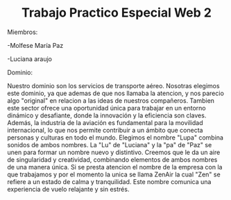 <h1 align="center">Trabajo Practico Especial Web 2</h1>
Miembros:

-Molfese María Paz

-Luciana araujo

Dominio:

Nuestro dominio son los servicios de transporte aéreo.
Nosotras elegimos este dominio, ya que ademas de que nos llamaba la atencion, y nos parecio algo "original" en relacion a las ideas de nuestros compañeros. Tambien este sector ofrece una oportunidad única para trabajar en un entorno dinámico y desafiante, donde la innovación y la eficiencia son claves. Además, la industria de la aviación es fundamental para la movilidad internacional, lo que nos permite contribuir a un ámbito que conecta personas y culturas en todo el mundo. 
Elegimos el nombre "Lupa" combina sonidos de ambos nombres. La "Lu" de "Luciana" y la "pa" de "Paz" se unen para formar un nombre nuevo y distintivo. Creemos que le da un aire de singularidad y creatividad, combinando elementos de ambos nombres de una manera única.
Si se presta atencion el nombre de la empresa con la que trabajamos y por el momento la unica se llama ZenAir la cual "Zen" se refiere a un estado de calma y tranquilidad. Este nombre comunica una experiencia de vuelo relajante y sin estrés.

